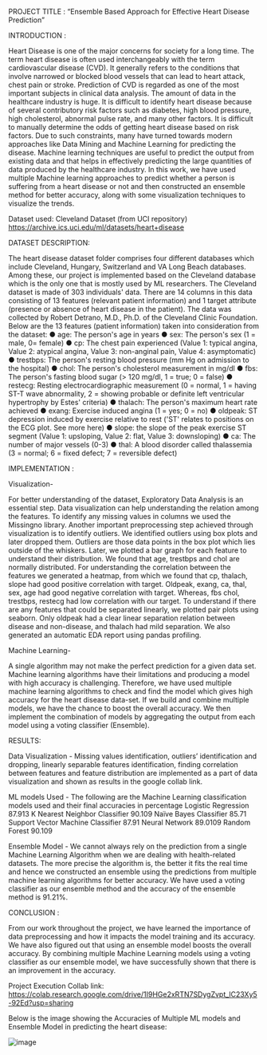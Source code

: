 PROJECT TITLE : “Ensemble Based Approach for Effective Heart Disease Prediction”

INTRODUCTION :

Heart Disease is one of the major concerns for society for a long time. The term 
heart disease is often used interchangeably with the term cardiovascular disease 
(CVD). It generally refers to the conditions that involve narrowed or blocked blood 
vessels that can lead to heart attack, chest pain or stroke. Prediction of CVD is 
regarded as one of the most important subjects in clinical data analysis. The 
amount of data in the healthcare industry is huge. It is difficult to identify heart 
disease because of several contributory risk factors such as diabetes, high blood 
pressure, high cholesterol, abnormal pulse rate, and many other factors. It is 
difficult to manually determine the odds of getting heart disease based on risk 
factors. Due to such constraints, many have turned towards modern approaches 
like Data Mining and Machine Learning for predicting the disease. Machine 
learning techniques are useful to predict the output from existing data and that 
helps in effectively predicting the large quantities of data produced by the 
healthcare industry. In this work, we have used multiple Machine learning 
approaches to predict whether a person is suffering from a heart disease or not 
and then constructed an ensemble method for better accuracy, along with some 
visualization techniques to visualize the trends.

Dataset used: Cleveland Dataset (from UCI repository)
https://archive.ics.uci.edu/ml/datasets/heart+disease

DATASET DESCRIPTION:

The heart disease dataset folder comprises four different databases which include 
Cleveland, Hungary, Switzerland and VA Long Beach databases. Among these, 
our project is implemented based on the Cleveland database which is the only one 
that is mostly used by ML researchers. The Cleveland dataset is made of 303 
individuals' data. There are 14 columns in this data consisting of 13 features 
(relevant patient information) and 1 target attribute (presence or absence of heart 
disease in the patient). The data was collected by Robert Detrano, M.D., Ph.D. of 
the Cleveland Clinic Foundation. Below are the 13 features (patient information) 
taken into consideration from the dataset:
● age: The person's age in years
● sex: The person's sex (1 = male, 0= female)
● cp: The chest pain experienced (Value 1: typical angina, Value 2: atypical angina, Value 3: non-anginal pain, Value 4: asymptomatic)
● trestbps: The person's resting blood pressure (mm Hg on admission to the hospital)
● chol: The person's cholesterol measurement in mg/dl
● fbs: The person's fasting blood sugar (> 120 mg/dl, 1 = true; 0 = false)
● restecg: Resting electrocardiographic measurement (0 = normal, 1 = having ST-T wave abnormality, 2 = showing probable or definite left ventricular hypertrophy by Estes' criteria)
● thalach: The person's maximum heart rate achieved
● exang: Exercise induced angina (1 = yes; 0 = no)
● oldpeak: ST depression induced by exercise relative to rest ('ST' relates to positions on the ECG plot. See more here)
● slope: the slope of the peak exercise ST segment (Value 1: upsloping, Value 2: flat, Value 3: downsloping) 
● ca: The number of major vessels (0-3)
● thal: A blood disorder called thalassemia (3 = normal; 6 = fixed defect; 7 = reversible defect)


IMPLEMENTATION :

Visualization-

For better understanding of the dataset, Exploratory Data Analysis is an 
essential step. Data visualization can help understanding the relation among the 
features. To identify any missing values in columns we used the Missingno library. 
Another important preprocessing step achieved through visualization is to identify 
outliers. We identified outliers using box plots and later dropped them. Outliers are 
those data points in the box plot which lies outside of the whiskers. Later, we 
plotted a bar graph for each feature to understand their distribution. We found that 
age, trestbps and chol are normally distributed. For understanding the correlation 
between the features we generated a heatmap, from which we found that cp, 
thalach, slope had good positive correlation with target. Oldpeak, exang, ca, thal, 
sex, age had good negative correlation with target. Whereas, fbs chol, trestbps, 
restecg had low correlation with our target. To understand if there are any features 
that could be separated linearly, we plotted pair plots using seaborn. Only oldpeak 
had a clear linear separation relation between disease and non-disease, and 
thalach had mild separation. We also generated an automatic EDA report using 
pandas profiling. 

Machine Learning-

A single algorithm may not make the perfect prediction for a given data set. 
Machine learning algorithms have their limitations and producing a model with high 
accuracy is challenging. Therefore, we have used multiple machine learning 
algorithms to check and find the model which gives high accuracy for the heart 
disease data-set. If we build and combine multiple models, we have the chance to 
boost the overall accuracy. We then implement the combination of models by 
aggregating the output from each model using a voting classifier (Ensemble).

RESULTS:

Data Visualization -
Missing values identification, outliers’ identification and dropping, linearly 
separable features identification, finding correlation between features and feature 
distribution are implemented as a part of data visualization and shown as results 
in the google collab link.

ML models Used -
The following are the Machine Learning classification models used and their final 
accuracies in percentage
Logistic Regression 87.913
K Nearest Neighbor Classifier 90.109
Naïve Bayes Classifier 85.71
Support Vector Machine Classifier 87.91
Neural Network 89.0109
Random Forest 90.109

Ensemble Model -
We cannot always rely on the prediction from a single Machine Learning Algorithm 
when we are dealing with health-related datasets. The more precise the algorithm 
is, the better it fits the real time and hence we constructed an ensemble using the 
predictions from multiple machine learning algorithms for better accuracy. We have 
used a voting classifier as our ensemble method and the accuracy of the ensemble 
method is 91.21%.

CONCLUSION :

From our work throughout the project, we have learned the importance of data 
preprocessing and how it impacts the model training and its accuracy. We have 
also figured out that using an ensemble model boosts the overall accuracy. By 
combining multiple Machine Learning models using a voting classifier as our 
ensemble model, we have successfully shown that there is an improvement in the 
accuracy.


Project Execution Collab link:
https://colab.research.google.com/drive/1I9HGe2xRTN7SDygZvpt_lC23Xy5-92Ed?usp=sharing

Below is the image showing the Accuracies of Multiple ML models and Ensemble Model in predicting the heart disease:

![image](https://user-images.githubusercontent.com/121780458/213554510-7e0b5e3d-0a1e-4483-ba37-c39fb65225c3.png)

